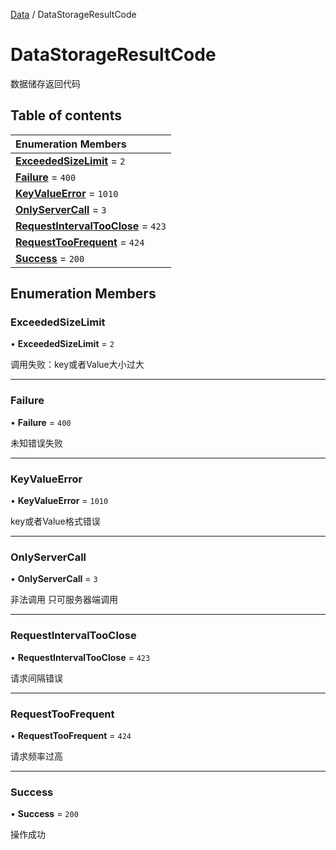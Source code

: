 [Data](../groups/Core.Data.md) / DataStorageResultCode

# DataStorageResultCode <Badge type="tip" text="Enumeration" /> <Score text="DataStorageResultCode" />

数据储存返回代码

## Table of contents

| Enumeration Members |
| :-----|
| **[ExceededSizeLimit](mw.DataStorageResultCode.md#exceededsizelimit)** = ``2`` <br> |
| **[Failure](mw.DataStorageResultCode.md#failure)** = ``400`` <br> |
| **[KeyValueError](mw.DataStorageResultCode.md#keyvalueerror)** = ``1010`` <br> |
| **[OnlyServerCall](mw.DataStorageResultCode.md#onlyservercall)** = ``3`` <br> |
| **[RequestIntervalTooClose](mw.DataStorageResultCode.md#requestintervaltooclose)** = ``423`` <br> |
| **[RequestTooFrequent](mw.DataStorageResultCode.md#requesttoofrequent)** = ``424`` <br> |
| **[Success](mw.DataStorageResultCode.md#success)** = ``200`` <br> |

## Enumeration Members

### ExceededSizeLimit <Score text="ExceededSizeLimit" /> 

• **ExceededSizeLimit** = ``2``

调用失败：key或者Value大小过大

___

### Failure <Score text="Failure" /> 

• **Failure** = ``400``

未知错误失败

___

### KeyValueError <Score text="KeyValueError" /> 

• **KeyValueError** = ``1010``

key或者Value格式错误

___

### OnlyServerCall <Score text="OnlyServerCall" /> 

• **OnlyServerCall** = ``3``

非法调用 只可服务器端调用

___

### RequestIntervalTooClose <Score text="RequestIntervalTooClose" /> 

• **RequestIntervalTooClose** = ``423``

请求间隔错误

___

### RequestTooFrequent <Score text="RequestTooFrequent" /> 

• **RequestTooFrequent** = ``424``

请求频率过高

___

### Success <Score text="Success" /> 

• **Success** = ``200``

操作成功
